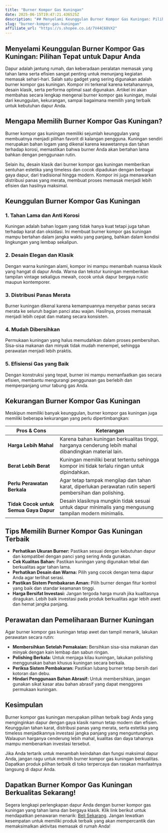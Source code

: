```yaml
---
title: "Burner Kompor Gas Kuningan"
date: 2025-06-15T19:47:21.436525Z
description: "## Menyelami Keunggulan Burner Kompor Gas Kuningan: Pilihan Tepat untuk Dapur Anda..."
slug: "burner-kompor-gas-kuningan"
affiliate_url: "https://s.shopee.co.id/7V44C68VX2"
---
```

## Menyelami Keunggulan Burner Kompor Gas Kuningan: Pilihan Tepat untuk Dapur Anda

Dapur adalah jantung rumah, dan keberadaan peralatan memasak yang tahan lama serta efisien sangat penting untuk menunjang kegiatan memasak sehari-hari. Salah satu gadget yang sering digunakan adalah burner kompor gas kuningan. Kompor ini terkenal karena ketahanannya, desain klasik, serta performa optimal saat digunakan. Artikel ini akan membahas secara lengkap mengenai burner kompor gas kuningan, mulai dari keunggulan, kekurangan, sampai bagaimana memilih yang terbaik untuk kebutuhan dapur Anda.

## Mengapa Memilih Burner Kompor Gas Kuningan?

Burner kompor gas kuningan memiliki sejumlah keunggulan yang membuatnya menjadi pilihan favorit di kalangan pengguna. Kuningan sendiri merupakan bahan logam yang dikenal karena keawetannya dan tahan terhadap korosi, memastikan bahwa burner Anda akan bertahan lama bahkan dengan penggunaan rutin.

Selain itu, desain klasik dari burner kompor gas kuningan memberikan sentuhan estetika yang timeless dan cocok dipadukan dengan berbagai gaya dapur, dari tradisional hingga modern. Kompor ini juga menawarkan distribusi panas yang merata, membuat proses memasak menjadi lebih efisien dan hasilnya maksimal.

## Keunggulan Burner Kompor Gas Kuningan

### 1. Tahan Lama dan Anti Korosi

Kuningan adalah bahan logam yang tidak hanya kuat tetapi juga tahan terhadap karat dan oksidasi. Ini membuat burner kompor gas kuningan mampu bertahan dalam jangka waktu yang panjang, bahkan dalam kondisi lingkungan yang lembap sekalipun.

### 2. Desain Elegan dan Klasik

Dengan warna kuningan alami, kompor ini mampu menambah nuansa klasik yang hangat di dapur Anda. Warna dan tekstur kuningan memberikan tampilan vintage sekaligus mewah, cocok untuk dapur bergaya rustic maupun kontemporer.

### 3. Distribusi Panas Merata

Burner kuningan dikenal karena kemampuannya menyebar panas secara merata ke seluruh bagian panci atau wajan. Hasilnya, proses memasak menjadi lebih cepat dan matang secara konsisten.

### 4. Mudah Dibersihkan

Permukaan kuningan yang halus memudahkan dalam proses pembersihan. Sisa-sisa makanan dan minyak tidak mudah menempel, sehingga perawatan menjadi lebih praktis.

### 5. Efisiensi Gas yang Baik

Dengan konstruksi yang tepat, burner ini mampu memanfaatkan gas secara efisien, membantu mengurangi penggunaan gas berlebih dan memperpanjang umur tabung gas Anda.

## Kekurangan Burner Kompor Gas Kuningan

Meskipun memiliki banyak keunggulan, burner kompor gas kuningan juga memiliki beberapa kekurangan yang perlu dipertimbangkan:

| **Pros & Cons** | **Keterangan** |
|------------------|----------------|
| **Harga Lebih Mahal** | Karena bahan kuningan berkualitas tinggi, harganya cenderung lebih mahal dibandingkan material lain. |
| **Berat Lebih Berat** | Kuningan memiliki berat tertentu sehingga kompor ini tidak terlalu ringan untuk dipindahkan. |
| **Perlu Perawatan Berkala** | Agar tetap tampak mengilap dan tahan karat, diperlukan perawatan rutin seperti pembersihan dan polishing. |
| **Tidak Cocok untuk Semua Gaya Dapur** | Desain klasiknya mungkin tidak sesuai untuk dapur minimalis yang mengusung tampilan modern minimalis. |

## Tips Memilih Burner Kompor Gas Kuningan Terbaik

- **Perhatikan Ukuran Burner:** Pastikan sesuai dengan kebutuhan dapur dan kompatibel dengan panci yang sering Anda gunakan.
- **Cek Kualitas Bahan:** Pastikan kuningan yang digunakan tebal dan berkualitas agar tahan lama.
- **Perhatikan Desain dan Warna:** Pilih yang cocok dengan tema dapur Anda agar terlihat serasi.
- **Pastikan Sistem Pembakaran Aman:** Pilih burner dengan fitur kontrol yang baik dan standar keamanan tinggi.
- **Harga Bersifat Investasi:** Jangan tergoda harga murah jika kualitasnya diragukan. Lebih baik investasi pada produk berkualitas agar lebih awet dan hemat jangka panjang.

## Perawatan dan Pemeliharaan Burner Kuningan

Agar burner kompor gas kuningan tetap awet dan tampil menarik, lakukan perawatan secara rutin:

- **Membersihkan Setelah Pemakaian:** Bersihkan sisa-sisa makanan dan minyak dengan kain lembap dan sabun ringan.
- **Polishing Berkala:** Untuk menjaga kilau kuningan, lakukan polishing menggunakan bahan khusus kuningan secara berkala.
- **Periksa Sistem Pembakaran:** Pastikan lubang burner tetap bersih dari kotoran dan debu.
- **Hindari Penggunaan Bahan Abrasif:** Untuk membersihkan, jangan gunakan sikat kasar atau bahan abrasif yang dapat menggores permukaan kuningan.

## Kesimpulan

 Burner kompor gas kuningan merupakan pilihan terbaik bagi Anda yang menginginkan dapur dengan gaya klasik namun tetap modern dan efisien. Keunggulan tahan karat, distribusi panas yang merata, serta estetika yang timeless menjadikannya investasi jangka panjang yang menguntungkan. Walaupun harganya cenderung lebih mahal, kualitas dan daya tahannya mampu membenarkan investasi tersebut.

Jika Anda tertarik untuk menambah keindahan dan fungsi maksimal dapur Anda, jangan ragu untuk memilih burner kompor gas kuningan berkualitas. Dapatkan produk pilihan terbaik di toko terpercaya dan rasakan manfaatnya langsung di dapur Anda.

## Dapatkan Burner Kompor Gas Kuningan Berkualitas Sekarang!

Segera lengkapi perlengkapan dapur Anda dengan burner kompor gas kuningan yang tahan lama dan bergaya klasik. Klik link berikut untuk mendapatkan penawaran menarik: [Beli Sekarang](https://s.shopee.co.id/7V44C68VX2). Jangan lewatkan kesempatan untuk memiliki produk terbaik yang akan mempercantik dan memaksimalkan aktivitas memasak di rumah Anda!
